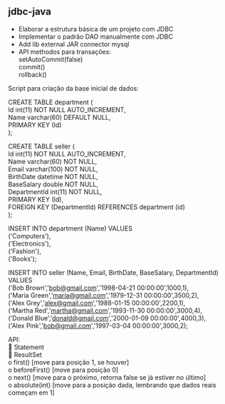 ## jdbc-java

- Elaborar a estrutura básica de um projeto com JDBC  
- Implementar o padrão DAO manualmente com JDBC  
- Add lib external JAR connector mysql
- API methodos para transações:  
setAutoCommit(false)  
commit()  
rollback()  


Script para criação da base inicial de dados:  

CREATE TABLE department (  
  Id int(11) NOT NULL AUTO_INCREMENT,  
  Name varchar(60) DEFAULT NULL,  
  PRIMARY KEY (Id)  
);  

CREATE TABLE seller (  
  Id int(11) NOT NULL AUTO_INCREMENT,  
  Name varchar(60) NOT NULL,  
  Email varchar(100) NOT NULL,  
  BirthDate datetime NOT NULL,  
  BaseSalary double NOT NULL,  
  DepartmentId int(11) NOT NULL,  
  PRIMARY KEY (Id),  
  FOREIGN KEY (DepartmentId) REFERENCES department (id)  
);  

INSERT INTO department (Name) VALUES   
  ('Computers'),  
  ('Electronics'),  
  ('Fashion'),  
  ('Books');  

INSERT INTO seller (Name, Email, BirthDate, BaseSalary, DepartmentId) VALUES   
  ('Bob Brown','bob@gmail.com','1998-04-21 00:00:00',1000,1),  
  ('Maria Green','maria@gmail.com','1979-12-31 00:00:00',3500,2),  
  ('Alex Grey','alex@gmail.com','1988-01-15 00:00:00',2200,1),  
  ('Martha Red','martha@gmail.com','1993-11-30 00:00:00',3000,4),  
  ('Donald Blue','donald@gmail.com','2000-01-09 00:00:00',4000,3),  
  ('Alex Pink','bob@gmail.com','1997-03-04 00:00:00',3000,2); 
  
  API:  
 Statement  
 ResultSet  
o first() [move para posição 1, se houver]  
o beforeFirst() [move para posição 0]  
o next() [move para o próximo, retorna false se já estiver no último]  
o absolute(int) [move para a posição dada, lembrando que dados reais começam em 1]  
